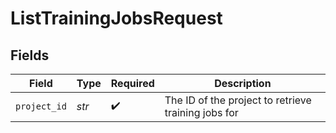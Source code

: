# ListTrainingJobsRequest


## Fields

| Field                                               | Type                                                | Required                                            | Description                                         |
| --------------------------------------------------- | --------------------------------------------------- | --------------------------------------------------- | --------------------------------------------------- |
| `project_id`                                        | *str*                                               | :heavy_check_mark:                                  | The ID of the project to retrieve training jobs for |